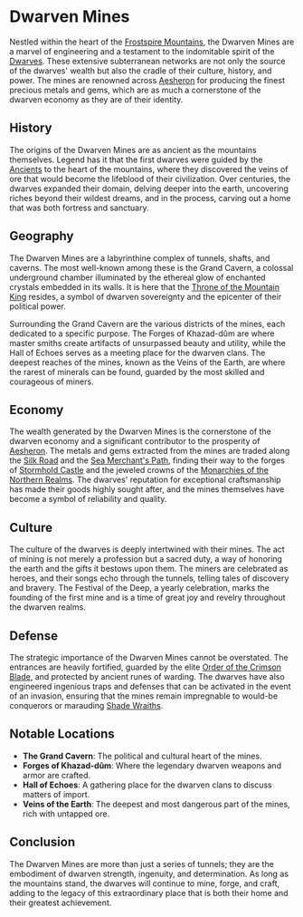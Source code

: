 # Dwarven Mines

Nestled within the heart of the [Frostspire Mountains](Frostspire%20Mountains.md), the Dwarven Mines are a marvel of engineering and a testament to the indomitable spirit of the [Dwarves](Dwarves.md). These extensive subterranean networks are not only the source of the dwarves' wealth but also the cradle of their culture, history, and power. The mines are renowned across [Aesheron](Aesheron.md) for producing the finest precious metals and gems, which are as much a cornerstone of the dwarven economy as they are of their identity.

## History

The origins of the Dwarven Mines are as ancient as the mountains themselves. Legend has it that the first dwarves were guided by the [Ancients](Ancients.md) to the heart of the mountains, where they discovered the veins of ore that would become the lifeblood of their civilization. Over centuries, the dwarves expanded their domain, delving deeper into the earth, uncovering riches beyond their wildest dreams, and in the process, carving out a home that was both fortress and sanctuary.

## Geography

The Dwarven Mines are a labyrinthine complex of tunnels, shafts, and caverns. The most well-known among these is the Grand Cavern, a colossal underground chamber illuminated by the ethereal glow of enchanted crystals embedded in its walls. It is here that the [Throne of the Mountain King](Throne%20of%20the%20Mountain%20King.md) resides, a symbol of dwarven sovereignty and the epicenter of their political power.

Surrounding the Grand Cavern are the various districts of the mines, each dedicated to a specific purpose. The Forges of Khazad-dûm are where master smiths create artifacts of unsurpassed beauty and utility, while the Hall of Echoes serves as a meeting place for the dwarven clans. The deepest reaches of the mines, known as the Veins of the Earth, are where the rarest of minerals can be found, guarded by the most skilled and courageous of miners.

## Economy

The wealth generated by the Dwarven Mines is the cornerstone of the dwarven economy and a significant contributor to the prosperity of [Aesheron](Aesheron.md). The metals and gems extracted from the mines are traded along the [Silk Road](Silk%20Road.md) and the [Sea Merchant's Path](Sea%20Merchant'S%20Path.md), finding their way to the forges of [Stormhold Castle](Stormhold%20Castle.md) and the jeweled crowns of the [Monarchies of the Northern Realms](Monarchies%20of%20the%20Northern%20Realms.md). The dwarves' reputation for exceptional craftsmanship has made their goods highly sought after, and the mines themselves have become a symbol of reliability and quality.

## Culture

The culture of the dwarves is deeply intertwined with their mines. The act of mining is not merely a profession but a sacred duty, a way of honoring the earth and the gifts it bestows upon them. The miners are celebrated as heroes, and their songs echo through the tunnels, telling tales of discovery and bravery. The Festival of the Deep, a yearly celebration, marks the founding of the first mine and is a time of great joy and revelry throughout the dwarven realms.

## Defense

The strategic importance of the Dwarven Mines cannot be overstated. The entrances are heavily fortified, guarded by the elite [Order of the Crimson Blade](Order%20of%20the%20Crimson%20Blade.md), and protected by ancient runes of warding. The dwarves have also engineered ingenious traps and defenses that can be activated in the event of an invasion, ensuring that the mines remain impregnable to would-be conquerors or marauding [Shade Wraiths](Shade%20Wraiths.md).

## Notable Locations

- **The Grand Cavern**: The political and cultural heart of the mines.
- **Forges of Khazad-dûm**: Where the legendary dwarven weapons and armor are crafted.
- **Hall of Echoes**: A gathering place for the dwarven clans to discuss matters of import.
- **Veins of the Earth**: The deepest and most dangerous part of the mines, rich with untapped ore.

## Conclusion

The Dwarven Mines are more than just a series of tunnels; they are the embodiment of dwarven strength, ingenuity, and determination. As long as the mountains stand, the dwarves will continue to mine, forge, and craft, adding to the legacy of this extraordinary place that is both their home and their greatest achievement.